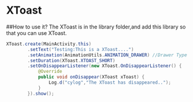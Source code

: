 # XToast

##How to use it?
The XToast is in the library folder,and add this library so that you can use XToast.

```java
XToast.create(MainActivity.this)
        .setText("Testing:This is a XToast....")
        .setAnimation(AnimationUtils.ANIMATION_DRAWER) //Drawer Type
        .setDuration(XToast.XTOAST_SHORT)
        .setOnDisappearListener(new XToast.OnDisappearListener() {
            @Override
            public void onDisappear(XToast xToast) {
                Log.d("cylog","The XToast has disappeared..");
            }
        }).show();
```
